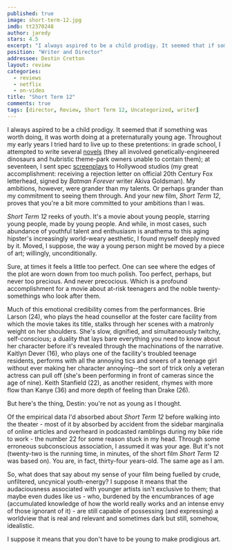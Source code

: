 ```yaml
---
published: true
image: short-term-12.jpg
imdb: tt2370248
author: jaredy 
stars: 4.5
excerpt: "I always aspired to be a child prodigy. It seemed that if something was worth doing, it was worth doing at a preternaturally young age."
position: "Writer and Director"
addressee: Destin Cretton
layout: review
categories:
  - reviews
  - netflix
  - on-video
title: "Short Term 12"
comments: true
tags: [director, Review, Short Term 12, Uncategorized, writer]
---
```

I always aspired to be a child prodigy. It seemed that if something was worth doing, it was worth doing at a preternaturally young age. Throughout my early years I tried hard to live up to these pretentions: in grade school, I attempted to write several [novels][1] (they all involved genetically-engineered dinosaurs and hubristic theme-park owners unable to contain them); at seventeen, I sent spec [screenplays][2] to Hollywood studios (my great accomplishment: receiving a rejection letter on official 20th Century Fox letterhead, signed by _Batman Forever_ writer Akiva Goldsman). My ambitions, however, were grander than my talents. Or perhaps grander than my commitment to seeing them through. And your new film, _Short Term 12_, proves that you're a bit more committed to your ambitions than I was.

   [1]: http://youngmiscellanea.com/post/26142534566/the-front-cover-of-the-authors-first-completed
   [2]: http://youngmiscellanea.com/post/52393860480/page-from-an-unnamed-screenplay-written-by

_Short Term 12_ reeks of youth. It's a movie about young people, starring young people, made by young people. And while, in most cases, such abundance of youthful talent and enthusiasm is anathema to this aging hipster's increasingly world-weary aesthetic, I found myself deeply moved by it. Moved, I suppose, the way a young person might be moved by a piece of art; willingly, unconditionally.   

Sure, at times it feels a little too perfect. One can see where the edges of the plot are worn down from too much polish. Too perfect, perhaps, but never too precious. And never precocious. Which is a profound accomplishment for a movie about at-risk teenagers and the noble twenty-somethings who look after them.

Much of this emotional credibility comes from the performances. Brie Larson (24), who plays the head counsellor at the foster care facility from which the movie takes its title, stalks through her scenes with a matronly weight on her shoulders. She's slow, dignified, and simultaneously twitchy, self-conscious; a duality that lays bare everything you need to know about her character before it's revealed through the machinations of the narrative. Kaitlyn Dever (16), who plays one of the facility's troubled teenage residents, performs with all the annoying tics and sneers of a teenage girl without ever making her character annoying--the sort of trick only a veteran actress can pull off (she's been performing in front of cameras since the age of nine). Keith Stanfield (22), as another resident, rhymes with more flow than Kanye (36) and more depth of feeling than Drake (26).

But here's the thing, Destin: you're not as young as I thought.

Of the empirical data I'd absorbed about _Short Term 12_ before walking into the theater - most of it by absorbed by accident from the sidebar marginalia of online articles and overheard in podcasted ramblings during my bike ride to work - the number 22 for some reason stuck in my head. Through some erroneous subconscious association, I assumed it was your age. But it's not (twenty-two is the running time, in minutes, of the short film _Short Term 12_ was based on). You are, in fact, thirty-four years-old. The same age as I am.

So, what does that say about my sense of your film being fuelled by crude, unfiltered, uncynical youth-energy? I suppose it means that the audaciousness associated with younger artists isn't exclusive to them; that maybe even dudes like us -  who, burdened by the encumbrances of age (accumulated knowledge of how the world really works and an intense envy of those ignorant of it) - are still capable of possessing (and expressing) a worldview that is real and relevant and sometimes dark but still, somehow, idealistic.

I suppose it means that you don't have to be young to make prodigious art.